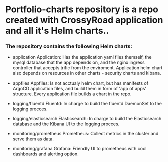 # Portfolio-charts repository is a repo created with CrossyRoad application and all it's Helm charts..

### The repository contains the following Helm charts:
* application
Application: Has the application yaml files themself, the mysql database that the app depends on,
and the nginx ingress controller that accepts trific from the enviroment.
Application helm chart also depends on resources in other charts - security charts and kibana.

* appfiles
Appfiles: Is not acctualy helm chart, but has manifests of ArgoCD application files, and build them in
form of 'app of apps' structure. Every application file builds a chart in the repo.

* logging/fluentd
Fluentd: In charge to build the fluentd DaemonSet to the logging procces.

* logging/elasticsearch
Elasticsearch: In charge to build the Elasticsearch database and the Kibana UI to the logging procces.

* monitoring/prometheus
Prometheus: Collect metrics in the cluster and serve them as data.

* monitoring/grafana
Grafana: Friendly UI to prometheus with cool dashboards and alerting option.
